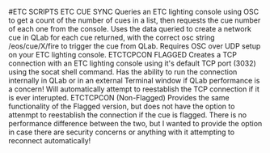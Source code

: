 #ETC SCRIPTS
ETC CUE SYNC
		Queries an ETC lighting console using OSC to get a count of the number of cues in a list, then requests the cue number of each one from the console. Uses the data queried to create a network cue in QLab for each cue returned, with the correct osc string /eos/cue/X/fire to trigger the cue from QLab.
		Requires OSC over UDP setup on your ETC lighting console.
ETCTCPCON FLAGGED
		Creates a TCP connection with an ETC lighting console using it's default TCP port (3032) using the socat shell command.
		Has the ability to run the connection internally in QLab or in an external Terminal window if QLab performance is a concern!
		Will automatically attempt to reestablish the TCP connection if it is ever interupted.
ETCTCPCON (Non-Flagged)
	Provides the same functionality of the Flagged version, but does not have the option to attenmpt to reestablish the connection if the cue is flagged.
	There is no performance difference between the two, but I wanted to provide the option in case there are security concerns or anything with it attempting to reconnect automatically!
